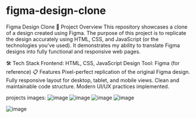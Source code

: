 # figma-design-clone
Figma Design Clone
📌 Project Overview
This repository showcases a clone of a design created using Figma. The purpose of this project is to replicate the design accurately using HTML, CSS, and JavaScript (or the technologies you've used). It demonstrates my ability to translate Figma designs into fully functional and responsive web pages.

🛠️ Tech Stack
Frontend: HTML, CSS, JavaScript
Design Tool: Figma (for reference)
📋 Features
Pixel-perfect replication of the original Figma design.
Fully responsive layout for desktop, tablet, and mobile views.
Clean and maintainable code structure.
Modern UI/UX practices implemented.

projects images:
![image](https://github.com/user-attachments/assets/d6fa8243-7e01-4f7b-86c6-055d523a7dbe)
![image](https://github.com/user-attachments/assets/7b5028fe-2e4c-44f5-8826-9687a22eab0f)
![image](https://github.com/user-attachments/assets/513678f4-2237-4726-a0a2-ce72a486e95e)
![image](https://github.com/user-attachments/assets/56ddaea2-9a84-4524-a5f8-03e3f5c51e51)

![image](https://github.com/user-attachments/assets/1ab0452c-c13c-4531-8145-f58e9aa752da)


